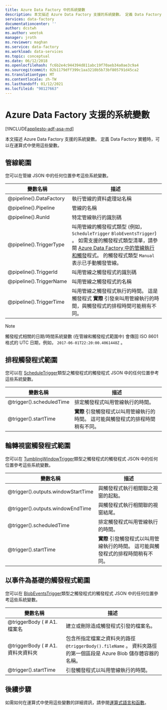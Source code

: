 ```yaml
---
title: Azure Data Factory 中的系統變數
description: 本文描述 Azure Data Factory 支援的系統變數。 定義 Data Factory 實體時，可以在運算式中使用這些變數。
services: data-factory
documentationcenter: ''
author: dcstwh
ms.author: weetok
manager: jroth
ms.reviewer: maghan
ms.service: data-factory
ms.workload: data-services
ms.topic: conceptual
ms.date: 06/12/2018
ms.openlocfilehash: fc6b2e4c944394d811abc19f70aeb34a0ae3c9a4
ms.sourcegitcommit: 02b1179dff399c1aa3210b5b73bf805791d45ca2
ms.translationtype: MT
ms.contentlocale: zh-TW
ms.lasthandoff: 01/12/2021
ms.locfileid: "98127663"
---
```

# <a name="system-variables-supported-by-azure-data-factory"></a>Azure Data Factory 支援的系統變數
[!INCLUDE[appliesto-adf-asa-md](includes/appliesto-adf-asa-md.md)]

本文描述 Azure Data Factory 支援的系統變數。 定義 Data Factory 實體時，可以在運算式中使用這些變數。

## <a name="pipeline-scope"></a>管線範圍
您可以在管線 JSON 中的任何位置參考這些系統變數。

| 變數名稱 | 描述 |
| --- | --- |
| @pipeline().DataFactory |執行管線的資料處理站名稱 |
| @pipeline().Pipeline |管線的名稱 |
| @pipeline().RunId |特定管線執行的識別碼 |
| @pipeline().TriggerType |叫用管線的觸發程式類型 (例如， `ScheduleTrigger` `BlobEventsTrigger`) 。 如需支援的觸發程式類型清單，請參閱 [Azure Data Factory 中的管線執行和觸發](concepts-pipeline-execution-triggers.md)程式。 的觸發程式類型 `Manual` 表示已手動觸發管線。 |
| @pipeline().TriggerId|叫用管線之觸發程式的識別碼 |
| @pipeline().TriggerName|叫用管線之觸發程式的名稱 |
| @pipeline().TriggerTime|叫用管線之觸發程式執行的時間。 這是觸發程式 **實際** 引發來叫用管線執行的時間，與觸發程式的排程時間可能稍有不同。  |

>[!NOTE]
>觸發程式相關的日期/時間系統變數 (在管線和觸發程式範圍中) 會傳回 ISO 8601 格式的 UTC 日期，例如， `2017-06-01T22:20:00.4061448Z` 。

## <a name="schedule-trigger-scope"></a>排程觸發程式範圍
您可以在 [ScheduleTrigger](concepts-pipeline-execution-triggers.md#schedule-trigger)類型之觸發程式的觸發程式 JSON 中的任何位置參考這些系統變數。

| 變數名稱 | 描述 |
| --- | --- |
| @trigger().scheduledTime |排定觸發程式叫用管線執行的時間。 |
| @trigger().startTime |**實際** 引發觸發程式以叫用管線執行的時間。 這可能與觸發程式的排程時間稍有不同。 |

## <a name="tumbling-window-trigger-scope"></a>輪轉視窗觸發程式範圍
您可以在 [TumblingWindowTrigger](concepts-pipeline-execution-triggers.md#tumbling-window-trigger)類型之觸發程式的觸發程式 JSON 中的任何位置參考這些系統變數。

| 變數名稱 | 描述 |
| --- | --- |
| @trigger().outputs.windowStartTime |與觸發程式執行相關聯之視窗的起點。 |
| @trigger().outputs.windowEndTime |與觸發程式執行相關聯的視窗結尾。 |
| @trigger().scheduledTime |排定觸發程式叫用管線執行的時間。 |
| @trigger().startTime |**實際** 引發觸發程式以叫用管線執行的時間。 這可能與觸發程式的排程時間稍有不同。 |

## <a name="event-based-trigger-scope"></a>以事件為基礎的觸發程式範圍
您可以在 [BlobEventsTrigger](concepts-pipeline-execution-triggers.md#event-based-trigger)類型之觸發程式的觸發程式 JSON 中的任何位置參考這些系統變數。

| 變數名稱 | 描述 |
| --- | --- |
| @triggerBody ( # A1. 檔案名  |建立或刪除造成觸發程式引發的檔案名。   |
| @triggerBody ( # A1. 資料夾資料夾  |包含所指定檔案之資料夾的路徑 `@triggerBody().fileName` 。 資料夾路徑的第一個區段是 Azure Blob 儲存體容器的名稱。  |
| @trigger().startTime |引發觸發程式以叫用管線執行的時間。 |

## <a name="next-steps"></a>後續步驟
如需如何在運算式中使用這些變數的詳細資訊，請參閱[運算式語言和函數](control-flow-expression-language-functions.md)。
